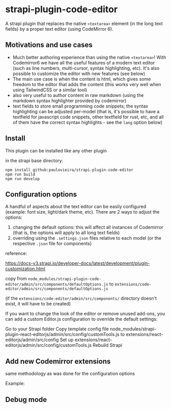 # strapi-plugin-code-editor

A strapi plugin that replaces the native `<textarea>` element (in the long text fields) by a proper text editor (using CodeMirror 6).


## Motivations and use cases

- Much better authoring experience than using the native `<textarea>`! With Codemirror6 we have all the useful features of a modern text editor (such as line numbers, multi-cursor, syntax highlighting, etc). It's also possible to customize the editor with new features (see below)
- The main use case is when the content is html, which gives some freedom to the editor that adds the content (this works very well when using TailwindCSS or a similar tool)
- also very useful to author content in raw markdown (using the markdown syntax highlighter provided by codemirror)
- text fields to store small programming code snippets; the syntax highlighting can be adjusted per-model (that is, it's possible to have a textfield for javascript code snippets, other textfield for rust, etc, and all of them have the correct syntax highlights - see the `lang` option below)

## Install

This plugin can be installed like any other plugin

in the strapi base directory:

```
npm install github:paulovieira/strapi-plugin-code-editor
npm run build
npm run develop
```

## Configuration options

A handful of aspects about the text editor can be easily configured (example: font size, light/dark theme, etc). There are 2 ways to adjust the options:

1) changing the default options: this will affect all instances of Codemirror (that is, the options will apply to all long text fields)
2) overriding using the `.settings.json` files relative to each model (or the respective `.json` file for components)




reference:

https://docs-v3.strapi.io/developer-docs/latest/development/plugin-customization.html

copy from 
```node_modules/strapi-plugin-code-editor/admin/src/components/defaultOptions.js```
to
```extensions/code-editor/admin/src/components/defaultOptions.js```

(if the `extensions/code-editor/admin/src/components/` directory doesn't exist, it will have to be created)





If you want to change the look of the editor or remove unused add-ons, you can add a custom Editor.js configuration to override the default settings:

Go to your Strapi folder
Copy template config file node_modules/strapi-plugin-react-editorjs/admin/src/config/customTools.js to extensions/react-editorjs/admin/src/config
Set up extensions/react-editorjs/admin/src/config/customTools.js
Rebuild Strapi


## Add new Codemirror extensions

same methodology as was done for the configuration options

Example:

## Debug mode

